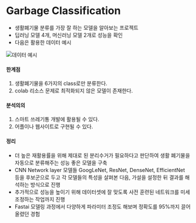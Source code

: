 # Garbage Classification
- 생활폐기물 분류를 가장 잘 하는 모델을 알아보는 프로젝트
- 딥러닝 모델 4개, 머신러닝 모델 2개로 성능을 확인 
- 다음은 활용한 데이터 예시

![데이터 예시](https://github.com/wondersoo/wondersoo.github.io/assets/136608247/ba30e6d5-dc0e-4b6a-82c9-f521c6d13007)

#### 한계점
1. 생활폐기물을 6가지의 class로만 분류한다.
2. colab 리소스 문제로 최적화되지 않은 모델이 존재한다. 

#### 분석의의
1. 스마트 쓰레기통 개발에 활용될 수 있다.
2. 어플이나 웹사이트로 구현될 수 있다.

#### 정리
- 더 높은 재활용률을 위해 제대로 된 분리수거가 필요하다고 판단하여 생활 폐기물을 자동으로 분류해주는 성능 좋은 모델을 구축
- CNN Network layer 모델들 GoogLeNet, ResNet, DenseNet, EfficientNet 등을 후보군으로 두고 각 모델들의 특성을 살펴본 다음, 가설을 설정한 뒤 결과를 해석하는 방식으로 진행
- 추가적으로 성능을 높이기 위해 데이터셋에 잘 맞도록 사전 훈련된 네트워크를 미세 조정하는 작업까지 진행
- Fastai 모델링 과정에서 다양하게 파라미터 조정도 해보며 정확도를 95%까지 끌어올렸던 경험
